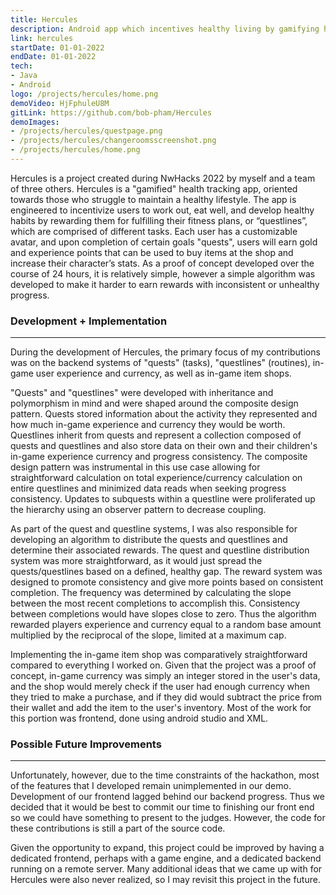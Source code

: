 ```yaml
---
title: Hercules
description: Android app which incentives healthy living by gamifying healthy habits
link: hercules 
startDate: 01-01-2022
endDate: 01-01-2022
tech: 
- Java
- Android
logo: /projects/hercules/home.png
demoVideo: HjFphuleU8M
gitLink: https://github.com/bob-pham/Hercules
demoImages:
- /projects/hercules/questpage.png
- /projects/hercules/changeroomsscreenshot.png
- /projects/hercules/home.png
---
```


Hercules is a project created during NwHacks 2022 by myself and a team of three others. Hercules is a "gamified" health tracking app, oriented towards those who struggle to maintain a healthy lifestyle. The app is engineered to incentivize users to work out, eat well, and develop healthy habits by rewarding them for fulfilling their fitness plans, or “questlines”, which are comprised of different tasks. Each user has a customizable avatar, and upon completion of certain goals "quests", users will earn gold and experience points that can be used to buy items at the shop and increase their character’s stats. As a proof of concept developed over the course of 24 hours, it is relatively simple, however a simple algorithm was developed to make it harder to earn rewards with inconsistent or unhealthy progress.

### Development + Implementation

---

During the development of Hercules, the primary focus of my contributions was on the backend systems of "quests" (tasks), "questlines" (routines), in-game user experience and currency, as well as in-game item shops.

"Quests" and "questlines" were developed with inheritance and polymorphism in mind and were shaped around the composite design pattern. Quests stored information about the activity they represented and how much in-game experience and currency they would be worth. Questlines inherit from quests and represent a collection composed of quests and questlines and also store data on their own and their children's in-game experience currency and progress consistency. The composite design pattern was instrumental in this use case allowing for straightforward calculation on total experience/currency calculation on entire questlines and minimized data reads when seeking progress consistency. Updates to subquests within a questline were proliferated up the hierarchy using an observer pattern to decrease coupling.

As part of the quest and questline systems, I was also responsible for developing an algorithm to distribute the quests and questlines and determine their associated rewards. The quest and questline distribution system was more straightforward, as it would just spread the quests/questlines based on a defined, healthy gap. The reward system was designed to promote consistency and give more points based on consistent completion. The frequency was determined by calculating the slope between the most recent completions to accomplish this. Consistency between completions would have slopes close to zero. Thus the algorithm rewarded players experience and currency equal to a random base amount multiplied by the reciprocal of the slope, limited at a maximum cap.

Implementing the in-game item shop was comparatively straightforward compared to everything I worked on. Given that the project was a proof of concept, in-game currency was simply an integer stored in the user's data, and the shop would merely check if the user had enough currency when they tried to make a purchase, and if they did would subtract the price from their wallet and add the item to the user's inventory. Most of the work for this portion was frontend, done using android studio and XML.

### Possible Future Improvements

---

Unfortunately, however, due to the time constraints of the hackathon, most of the features that I developed remain unimplemented in our demo. Development of our frontend lagged behind our backend progress. Thus we decided that it would be best to commit our time to finishing our front end so we could have something to present to the judges. However, the code for these contributions is still a part of the source code.

Given the opportunity to expand, this project could be improved by having a dedicated frontend, perhaps with a game engine, and a dedicated backend running on a remote server. Many additional ideas that we came up with for Hercules were also never realized, so I may revisit this project in the future.
